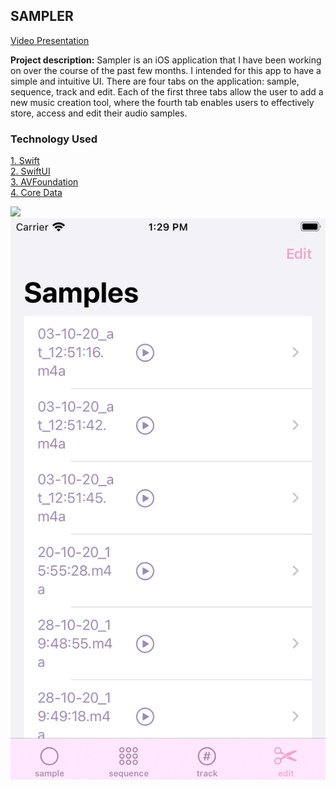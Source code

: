 ## SAMPLER

[Video Presentation](https://www.youtube.com/watch?v=nQHyY94PGT4)
<br>

**Project description:** Sampler is an iOS application that I have been working on over the course of the past few months. I intended for this app to have a simple and intuitive UI. There are four tabs on the application: sample, sequence, track and edit. Each of the first three tabs allow the user to add a new music creation tool, where the fourth tab enables users to effectively store, access and edit their audio samples. 

### Technology Used
<p>
<a href="https://developer.apple.com/swift/">1. Swift</a>
  <br>
<a href="https://developer.apple.com/documentation/swiftui">2. SwiftUI</a>
  <br>
<a href ="https://developer.apple.com/documentation/avfoundation">3. AVFoundation </a>
  <br>
<a href ="https://developer.apple.com/documentation/coredata">4. Core Data </a>
</p>  

<img src="images/Screen Recording 2020-10-30 at 1.51.30 PM.mov?raw=true"/>
<img src="images/Simulator Screen Shot - iPhone SE (2nd generation) - 2020-10-30 at 13.29.03.png?raw=true"/>
